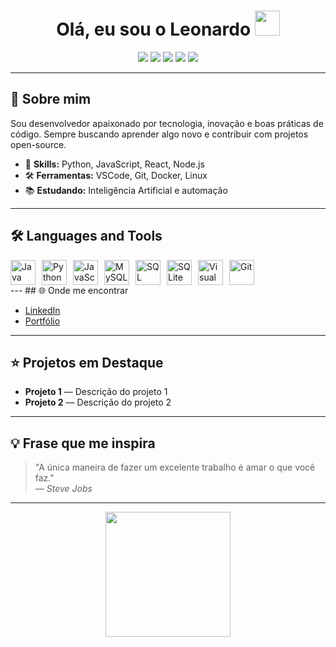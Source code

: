 <h1 align="center">
  Olá, eu sou o Leonardo
  <img src="https://media.giphy.com/media/hvRJCLFzcasrR4ia7z/giphy.gif" width="40px"/>
</h1>

<p align="center">
  <img src="https://img.shields.io/badge/Python-3776AB?style=for-the-badge&logo=python&logoColor=white"/>
  <img src="https://img.shields.io/badge/JavaScript-F7DF1E?style=for-the-badge&logo=javascript&logoColor=black"/>
  <img src="https://img.shields.io/badge/Node.js-339933?style=for-the-badge&logo=nodedotjs&logoColor=white"/>
  <img src="https://img.shields.io/badge/CSS3-1572B6?style=for-the-badge&logo=css3&logoColor=white"/>
  <img src="https://img.shields.io/badge/HTML5-E34F26?style=for-the-badge&logo=html5&logoColor=white"/>
</p>

---

## 🚀 Sobre mim

Sou desenvolvedor apaixonado por tecnologia, inovação e boas práticas de código. Sempre buscando aprender algo novo e contribuir com projetos open-source.

- 🎯 **Skills:** Python, JavaScript, React, Node.js  
- 🛠️ **Ferramentas:** VSCode, Git, Docker, Linux  
- 📚 **Estudando:** Inteligência Artificial e automação  

---
## 🛠 Languages and Tools

<div style="display: flex; gap: 10px;">
  <img src="https://cdn.jsdelivr.net/gh/devicons/devicon/icons/java/java-original.svg" width="40" alt="Java"/>
  <img src="https://cdn.jsdelivr.net/gh/devicons/devicon/icons/python/python-original.svg" width="40" alt="Python"/>
  <img src="https://cdn.jsdelivr.net/gh/devicons/devicon/icons/javascript/javascript-original.svg" width="40" alt="JavaScript"/>
  <img src="https://cdn.jsdelivr.net/gh/devicons/devicon/icons/mysql/mysql-original.svg" width="40" alt="MySQL"/>
  <img src="https://cdn.jsdelivr.net/gh/devicons/devicon/icons/microsoftsqlserver/microsoftsqlserver-plain.svg" width="40" alt="SQL Server"/>
  <img src="https://cdn.jsdelivr.net/gh/devicons/devicon/icons/sqlite/sqlite-original.svg" width="40" alt="SQLite"/>
  <img src="https://cdn.jsdelivr.net/gh/devicons/devicon/icons/visualstudio/visualstudio-plain.svg" width="40" alt="Visual Studio"/>
  <img src="https://cdn.jsdelivr.net/gh/devicons/devicon/icons/git/git-original.svg" width="40" alt="Git"/>
</div>
---
## 🌐 Onde me encontrar

- [LinkedIn](https://www.linkedin.com/in/seu-linkedin)
- [Portfólio](https://seuportfolio.com)

---

## ⭐ Projetos em Destaque

- **Projeto 1** — Descrição do projeto 1  
- **Projeto 2** — Descrição do projeto 2  

---

## 💡 Frase que me inspira

> "A única maneira de fazer um excelente trabalho é amar o que você faz."  
> <em>— Steve Jobs</em>

---

<p align="center">
  <img src="https://media.giphy.com/media/26tn33aiTi1jkl6H6/giphy.gif" width="200"/>
</p>
